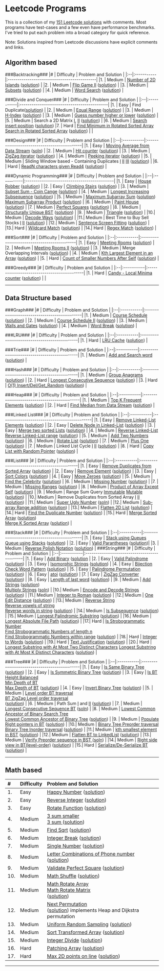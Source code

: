 Leetcode Programs
===================
This is a collection of my [151 Leetcode solutions](./) with comments. Most programs have test-cases and a few even have performance benchmarks. I've tried to put each problem into a broad category for quick reference.

Note: Solutions inspired from Leetcode discussions have explicit comments and links.

Algorithm based
--------------------------------------------
###Backtracking###
|#  | Difficulty | Problem and Solution                         |
|:--|:-----------|:---------------------------------------------|
|1. | Medium     | [Number of 2D Islands](https://leetcode.com/problems/number-of-islands/) ([solution](./algo_backtrack_2D_number_of_islands.cc))                                                                                |
|2. | Medium     | [Flip Game II](https://leetcode.com/problems/flip-game-ii/) ([solution](./algo_backtrack_flipgame2.cc))            |
|3. | Medium     | [Subsets](https://leetcode.com/problems/subsets/) ([solution](./algo_backtrack_subsets.cc))                        |
|4. | Medium     | [Word Search](https://leetcode.com/problems/word-search/) ([solution](./algo_backtrack_word_search.cc))            |

###Divide and Conquer###
|#  | Difficulty | Problem and Solution                         |
|:--|:-----------|:---------------------------------------------|
|1. | Easy       | Find Duplicate([solution](./algo_dc_elem_appear_once_in_sorted_arr.cc))                                            |
|2. | Medium     | [Equal Range](https://leetcode.com/problems/search-for-a-range/) ([solution](./algo_dc_equal_range.cc))            |
|3. | Medium     | [H-Index](https://leetcode.com/problems/h-index/) ([solution](./algo_dc_h_index.cc))           |
|3. | Medium     | [Guess number higher or lower](https://leetcode.com/problems/guess-number-higher-or-lower/) ([solution](./algo_dc_guess_number.cc))       |
|5. | Medium     | Search a 2D Matrix [I](https://leetcode.com/problems/search-a-2d-matrix/),  [II](https://leetcode.com/problems/search-a-2d-matrix-ii/) ([solution](./algo_dc_search_2D_matrix_i_ii.cc))                           |
|6. | Medium     | [Search insert position](https://leetcode.com/problems/search-insert-position/) ([solution](./algo_dc_search_insert_position.cc))                                      |7. | Hard       | [Find Minimum in Rotated Sorted Array](https://leetcode.com/problems/find-minimum-in-rotated-sorted-array/) <br> [Search in Rotated Sorted Array](https://leetcode.com/problems/search-in-rotated-sorted-array/) ([solution](./algo_dc_rotated_array_search.cc))  |                         |

###Design###
|#  | Difficulty | Problem and Solution                         |
|:--|:-----------|:---------------------------------------------|
|1. | Easy       | [Moving Average from Data Stream](https://leetcode.com/problems/moving-average-from-data-stream/) ([soln](./algo_design_moving_average.cc))   |
|2. | Medium     | [Hit counter](https://leetcode.com/problems/design-hit-counter/) ([solution](./algo_design_hit_counter.cc))                                   |
|3. | Medium     | [ZigZag iterator](https://leetcode.com/problems/zigzag-iterator/) ([solution](./algo_design_zigzag_iterator.cc))                              |
|4. | Medium     | [Peeking iterator](https://leetcode.com/problems/peeking-iterator/) ([solution](./algo_design_peeking_iterator.cc))                           |
|5. | Medium     | Sliding Window based - Containing Duplicates [I](https://leetcode.com/problems/contains-duplicate/) [II](https://leetcode.com/problems/contains-duplicate-ii/) [III](https://leetcode.com/problems/contains-duplicate-iii/) ([solution](./algo_design_contains_duplicates.cc))                     |
|6. | Hard       | [ReadN characters given Read4](https://leetcode.com/problems/read-n-characters-given-read4-ii-call-multiple-times/) ([solution](./algo_design_readn_chars.cc))    |

###Dynamic Programming###
|#  | Difficulty | Problem and Solution                         |
|:--|:-----------|:---------------------------------------------|
|1. | Easy       | [House Robber](https://leetcode.com/problems/house-robber/) ([solution](./algo_dp_easy_house_robber.cc))           |
|2. | Easy       | [Climbing Stairs](https://leetcode.com/problems/climbing-stairs/) ([solution](./algo_dp_number_of_1_2_steps.cc))   |
|3. | Medium     | [Subset Sum - Coin Cange](https://leetcode.com/problems/coin-change/) ([solution](./algo_dp_subset_sum.cc))       |
|4. | Medium     | [Longest Increasing Subsequence](https://leetcode.com/problems/longest-increasing-subsequence/) ([solution](./algo_dp_longest_increasing_subsequence.cc))    |
|5. | Medium     | [Maximum Subarray Sum](https://leetcode.com/problems/maximum-subarray/) ([solution](./algo_dp_maximum_sum_product_subarray.cc)) <br> [Maximum Subarray Product](https://leetcode.com/problems/maximum-product-subarray/) ([solution](./algo_dp_maximum_sum_product_subarray.cc))                                                   |
|6. | Medium     | [Paint House](https://leetcode.com/problems/paint-house/) ([solution](./algo_dp_medium_paint_house.cc))            |
|7. | Medium     | [Perfect Squares](https://leetcode.com/problems/perfect-squares/) ([solution](./algo_dp_perfect_squares.cc))       |
|8. | Medium     | [Structurally Unique BST](https://leetcode.com/problems/unique-binary-search-trees/) ([solution](./algo_dp_unique_binary_search_trees.cc))         |
|9. | Medium     | [Triangle](https://leetcode.com/problems/triangle/) ([solution](./algo_dp_triangle.cc))                            |
|10.| Medium     | [Decode Ways](https://leetcode.com/problems/decode-ways/) ([solution](./algo_dp_decode_ways.cc))                   |
|11.| Medium     | Best Time to Buy Sell Stocks [I](https://leetcode.com/problems/best-time-to-buy-and-sell-stock/) [II](https://leetcode.com/problems/best-time-to-buy-and-sell-stock-ii/)  ([solution](./algo_dp_buy_sell_stocks.cc))   |
|12.| Medium     | [Sentence Screen Fitting](https://leetcode.com/problems/sentence-screen-fitting/) ([solution](./algo_dp_sentence_screen_fitting.cc ))   |
|13.| Hard       | [Wildcard Match](https://leetcode.com/problems/wildcard-matching/) ([solution](./algo_dp_wildcard_match.cc))       |
|14.| Hard       | [Regex Match](https://leetcode.com/problems/regular-expression-matching/) ([solution](./algo_dp_regex_match.cc))   |

###Sort###
|#  | Difficulty | Problem and Solution                         |
|:--|:-----------|:---------------------------------------------|
|1. | Easy       | [Meeting Rooms](https://leetcode.com/problems/meeting-rooms/) ([solution](./algo_sort_meeting_rooms.cc))           |
|2. | Medium     | [Meeting Rooms II](https://leetcode.com/problems/meeting-rooms-ii/) ([solution](./algo_sort_meeting_rooms_ii.cc))  |
|3. | Medium     | Merge Overlapping Intervals ([solution](./algo_sort_merge_overlapping_intervals.cc))                               |
|4. | Medium     | [Kth Largest Element in an Array](https://leetcode.com/problems/kth-largest-element-in-an-array/) ([solution](./algo_sort_quick_select.cc))                            |
|5. | Hard       | [Count of Smaller Numbers After Self](https://leetcode.com/problems/count-of-smaller-numbers-after-self/) ([solution](./algo_sort_num_smaller_elements_in_right.cc))   |

###Greedy###
|#  | Difficulty | Problem and Solution                         |
|:--|:-----------|:---------------------------------------------|
|1. | Hard       | [Candy - Local Minima counter](https://leetcode.com/problems/candy/) ([solution](./algo_greedy_local_minimum_candy.cc)) | |

----------------------------------------------------------------------------------------
Data Structure based
--------------------------------------------
###Graph###
|#  | Difficulty | Problem and Solution                          |
|:--|:-----------|:----------------------------------------------|
|1. | Medium     | [Course Schedule](https://leetcode.com/problems/course-schedule/) ([solution](./ds_graph_loop_course_schedule.cc)) |
|2. | Medium     | [Course Schedule II](https://leetcode.com/problems/course-schedule-ii/) ([solution](./ds_graph_loop_course_schedule_ii.cc))                                                                                   |
|3. | Medium     | [Walls and Gates](https://leetcode.com/problems/walls-and-gates/) ([solution](./ds_graph_2D_walls_and_gates.cc))   |
|4. | Medium     | [Word Break](https://leetcode.com/problems/word-break/) ([solution](./ds_graph_word_break.cc))   |


###LRU###
|#  | Difficulty | Problem and Solution                          |
|:--|:-----------|:----------------------------------------------|
|1. | Hard       | [LRU Cache](https://leetcode.com/problems/lru-cache/) ([solution](./ds_lru_cache.cc))        |

###Trie###
|#  | Difficulty | Problem and Solution                          |
|:--|:-----------|:----------------------------------------------|
|1. | Medium     | [Add and Search word](https://leetcode.com/problems/add-and-search-word-data-structure-design/) ([solution](./ds_trie_add_search_word.cc))        |


###Hash###
|#  | Difficulty | Problem and Solution                          |
|:--|:-----------|:---------------------------------------------|
|1. | Medium     | [Group Anagrams](https://leetcode.com/problems/anagrams/) ([solution](./ds_hash_group_anagrams.cc ))                                   |
|2. | Hard       | [Longest Consecutive Sequence](https://leetcode.com/problems/longest-consecutive-sequence/) ([solution](./ds_hash_longest_consecutive_seq.cc))  |
|3. | Hard       | [O(1) Insert/Del/Get_Random](https://leetcode.com/problems/insert-delete-getrandom-o1/) ([solution](./ds_hash_ins_del_get_random.cc))  |


###Heap###
|#  | Difficulty | Problem and Solution                         |
|:--|:-----------|:---------------------------------------------|
|1. | Medium     | [Top K Frequent Elements](https://leetcode.com/problems/top-k-frequent-elements/) ([solution](./ds_heap_top_k_frequent_elements.cc))      |
|2. | Hard       | [Find Median from Data Stream](https://leetcode.com/problems/find-median-from-data-stream/) ([solution](./ds_heap_find_median_in_stream.cc))                                                                                           |

###Linked List###
|#  | Difficulty | Problem and Solution                          |
|:--|:-----------|:----------------------------------------------|
|1. | Easy       |  [Remove Linked-List Elements](https://leetcode.com/problems/remove-linked-list-elements/) ([solution](./ds_linkedlist_delete_val.cc))   |
|2. | Easy       |  [Delete Node in Linked-List](https://leetcode.com/problems/delete-node-in-a-linked-list/) ([solution](./ds_linkedlist_delete_cur_node.cc))                                      |
|3. | Easy       |  [Merge two sorted Lists](https://leetcode.com/problems/merge-two-sorted-lists/) ([solution](./ds_linkedlist_merge_two_sorted_lists.cc)) |
|4. | Medium     | [Reverse Linked-List](https://leetcode.com/problems/reverse-linked-list/) <br> [Reverse Linked-List range](https://leetcode.com/problems/reverse-linked-list-ii/) ([solution](./ds_linkedlist_reverse.cc)) |
|5. | Medium     | [Add Two Numbers](https://leetcode.com/problems/add-two-numbers/) ([solution](./ds_linkedlist_add_two_nums.cc))    |
|6. | Medium     | [Rotate List](https://leetcode.com/problems/rotate-list/) ([solution](./ds_linkedlist_rotate_list.cc))             |
|7. | Medium     | [Plus One](https://leetcode.com/problems/plus-one-linked-list/) ([solution](./ds_linkedlist_plus_one.cc))          |
|7. | Medium     | Linked List Cycle [I](https://leetcode.com/problems/linked-list-cycle/) [II](https://leetcode.com/problems/linked-list-cycle-ii/) ([solution](./ds_linkedlist_cycle.cc))                  |
|8. | Hard       | [Copy List with Random Pointer](https://leetcode.com/problems/copy-list-with-random-pointer/) ([solution](./ds_linkedlist_copy_with_random_pointer.cc))                                                                             |

###List###
|#  | Difficulty | Problem and Solution                          |
|:--|:-----------|:----------------------------------------------|
|1. | Easy       | [Remove Duplicates from Sorted Array](https://leetcode.com/problems/remove-duplicates-from-sorted-array/) ([solution](./ds_list_easy_remove_duplicate_number.cc))                                        |
|2. | Easy       | [Remove Element](https://leetcode.com/problems/remove-element/) ([solution](./ds_list_remove_element.cc))               |
|3. | Easy       | [Sort Colors](https://leetcode.com/problems/sort-colors/) ([solution](./ds_list_sort_colors.cc ))                       |
|4. | Easy       | [Move Zeroes](https://leetcode.com/problems/move-zeroes/) ([solution](./ds_list_easy_stl_remove.cc))                    |
|5. | Medium     | [Find the Celebrity](https://leetcode.com/problems/find-the-celebrity/) ([solution](./ds_list_find_the_celebrity.cc))   |
|6. | Medium     | [Missing Number](https://leetcode.com/problems/missing-number/) ([solution](./ds_list_missing_number.cc))               |
|7. | Medium     | [Missing Ranges](https://leetcode.com/problems/missing-ranges/) ([solution](./ds_list_missing_ranges.cc))               |
|8. | Medium     | [Product of Array Except Self](https://leetcode.com/problems/product-of-array-except-self/) ([solution](./ds_list_product_of_array_except_self.cc)) |
|9. | Medium     | Range Sum Query [Immutable](https://leetcode.com/problems/range-sum-query-immutable/) [Mutable](https://leetcode.com/problems/range-sum-query-mutable/) ([solution](./ds_list_range_sum_query.cc))     |
|10.| Medium     | Remove Duplicates from Sorted Array [I](https://leetcode.com/problems/remove-duplicates-from-sorted-array/) [II](https://leetcode.com/problems/remove-duplicates-from-sorted-array-ii/) ([solution](./ds_list_remove_duplicates_sorted_i_ii.cc))                                      |
|11.| Medium     | [Super Ugly Number](https://leetcode.com/problems/super-ugly-number/)  ([soln](./ds_list_super_ugly_numbers.cc))        |
|12.| Medium     | [Sub-array Range addition](https://leetcode.com/problems/range-addition/) ([solution](./ds_list_range_addition.cc))     |
|13.| Medium     | [Flatten 2D List](https://leetcode.com/problems/flatten-2d-vector/) ([solution](./ds_list_flatten_2D_list.cc))          |
|14.| Hard       | [Find the Duplicate Number](https://leetcode.com/problems/find-the-duplicate-number/) ([solution](./ds_list_duplicate_number.cc))      |
|15.| Hard       | [Merge Sorted Array](https://leetcode.com/problems/merge-sorted-array/) ([solution](./ds_list_merge_sorted_arrays.cc)) <br> [Merge K Sorted Array](https://leetcode.com/problems/merge-k-sorted-lists/) ([solution](./ds_list_merge_k_sorted_lists.cc))      |


###Stack###
|#  | Difficulty | Problem and Solution                          |
|:--|:-----------|:----------------------------------------------|
|1. | Easy      | [Stack using Queues](https://leetcode.com/problems/implement-stack-using-queues/) <br> [Queue using Stacks](https://leetcode.com/problems/implement-queue-using-stacks/)  ([solution](./ds_stack_using_queue.cc))                   |
|2. | Easy       | [Valid Parantheses](https://leetcode.com/problems/valid-parentheses/) ([solution](./ds_stack_valid_parantheses.cc))|
|3. | Medium     | [Reverse Polish Notation](https://leetcode.com/problems/evaluate-reverse-polish-notation/)  ([solution](./ds_stack_math_reverse_polish_notation.cc))
|
###String###
|#  | Difficulty | Problem and Solution                          |
|:--|:-----------|:----------------------------------------------|
|1. | Easy       | [Add Binary](https://leetcode.com/problems/add-binary/)  ([solution](./ds_string_easy_add_binary.cc)                                                       |
|2. | Easy       | [Valid Palindrome](https://leetcode.com/problems/valid-palindrome/)  ([solution](./ds_string_easy_valid_palindrome.cc))                                    |
|3. | Easy       | [Isomorphic Strings](https://leetcode.com/problems/isomorphic-strings/)  ([solution](./ds_string_isomorphic.cc))                                           |
|4. | Easy       | [Bijection Check Word Pattern](https://leetcode.com/problems/word-pattern/)  ([solution](./ds_string_word_pattern.cc))                                     |
|5. | Easy       | [Palindrome Permutation](https://leetcode.com/problems/palindrome-permutation/)  ([solution](./ds_string_palindromic_permutation_i_ii.cc))                 |
|6. | Easy       | [atoi](https://leetcode.com/problems/string-to-integer-atoi/)  ([solution](./ds_string_atoi.cc))                                                           |
|7. | Easy       | [ZigZag Converter](https://leetcode.com/problems/zigzag-conversion/)  ([solution](./ds_string_zigzag_conversion.cc))                                       |
|8. | Easy       | [Length of last word](https://leetcode.com/problems/length-of-last-word/)  ([solution](./ds_string_length_of_last_word.cc))                                |
|9. | Medium     | [Add Strings](https://leetcode.com/problems/add-strings/)  ([solution](./ds_string_add_strings.cc)) <br> [Multiply Strings](https://leetcode.com/problems/multiply-strings/)    ([soln](./ds_string_multiply_strings.cc))                              |
|10.| Medium     | [Encode and Decode Strings](https://leetcode.com/problems/encode-and-decode-strings/)  ([solution](./ds_string_encode_decode.cc))                          |
|11.| Medium     | [Integer to Roman](https://leetcode.com/problems/integer-to-roman/)  ([solution](./ds_string_int_to_roman_numerals.cc))                                    |
|12.| Medium     | [One Edit Distance](https://leetcode.com/problems/one-edit-distance/)    ([solution](./ds_string_one_edit_distance.cc))                                    |
|13.| Medium     | [Reverse String](https://leetcode.com/problems/reverse-string/) <br> [Reverse vowels of string](https://leetcode.com/problems/reverse-vowels-of-a-string/) <br>  [Reverse words in string](https://leetcode.com/problems/reverse-words-in-a-string/)    ([solution](./ds_string_reverse_words.cc))                                                     |
|14.| Medium     | [Is Subsequence](https://leetcode.com/problems/is-subsequence/)  ([solution](./ds_string_is_subsequence.cc))                                               |
|15.| Medium     | [Longest Palindromic Substring](https://leetcode.com/problems/longest-palindromic-substring/)  ([solution](./ds_string_longest_palindromic_substring.cc )) |
|16.| Medium     | [Longest Absolute File Path](https://leetcode.com/problems/longest-absolute-file-path/)  ([solution](./ds_string_longest_absolute_file_path.cc))  |
|17.| Hard       | [Is Strobogrammatic Number](https://leetcode.com/problems/strobogrammatic-number/) <br> [Find Strobogrammatic Numbers of length n](https://leetcode.com/problems/strobogrammatic-number-ii/) <br> [Find Strobogrammatic Numbers within range](https://leetcode.com/problems/strobogrammatic-number-iii/)  ([solution](./ds_string_strobogrammatic_num_i_ii_iii.cc)) |
|18.| Hard       | [Integer to Words](https://leetcode.com/problems/integer-to-english-words/)  ([solution](./ds_string_int_to_words.cc))                                     |
|19.| Hard       | [Text Justification](https://leetcode.com/problems/text-justification/)    ([solution](./ds_string_text_justification.cc))                                 |
|20.| Hard       | [Longest Substring with At Most Two Distinct Characters](https://leetcode.com/problems/longest-substring-with-at-most-two-distinct-characters/) [Longest Substring with At Most K Distinct Characters](https://leetcode.com/problems/longest-substring-with-at-most-k-distinct-characters/)  ([solution](./ds_string_longest_substring_with_atmost_k_distinct_chars.cc))              |


###Tree###
|#  | Difficulty | Problem and Solution                          |
|:--|:-----------|:----------------------------------------------|
|1. | Easy       | [Is Same Binary Tree](https://leetcode.com/problems/same-tree/)    ([solution](./ds_tree_is_same_tree_bt.cc))     |
|2. | Easy       | [Is Symmetric Binary Tree](https://leetcode.com/problems/symmetric-tree/)    ([solution](./ds_tree_is_symmetric_bt.cc))        |
|3. | Easy       | [Is BT Height Balanced](https://leetcode.com/problems/balanced-binary-tree/) <br> [Min Depth of BT](https://leetcode.com/problems/minimum-depth-of-binary-tree/) <br> [Max Depth of BT](https://leetcode.com/problems/maximum-depth-of-binary-tree/)   ([solution](./ds_tree_min_max_depth_bt.cc))  |
|4. | Easy       | [Invert Binary Tree](https://leetcode.com/problems/invert-binary-tree/) ([solution](./ds_tree_invert_bt.cc))  |
|5. | Medium       | [Level order BT traversal](https://leetcode.com/problems/binary-tree-level-order-traversal-ii/) <br>[BT ZigZag Level order traversal](https://leetcode.com/problems/binary-tree-zigzag-level-order-traversal/) <br> ([solution](./ds_tree_traversal_levelorder_bt.cc))                                |
|6. | Medium     | Path Sum [I](https://leetcode.com/problems/path-sum/) and [II](https://leetcode.com/problems/path-sum-ii/) ([solution](./ds_tree_path_sum_i_ii.cc))                |
|7. | Medium     | [Longest Consecutive Sequence BT](https://leetcode.com/problems/binary-tree-longest-consecutive-sequence/) ([soln](./ds_tree_longest_consecutive_sequence_bt.cc))  |
|8. | Medium     | [Lowest Common Ancestor of Binary Search Tree](https://leetcode.com/problems/lowest-common-ancestor-of-a-binary-search-tree/) <br> [Lowest Common Ancestor of Binary Tree](https://leetcode.com/problems/lowest-common-ancestor-of-a-binary-tree/) ([solution](./ds_tree_lca_bt_bst.cc))                |
|9. | Medium     | [Populate Right pointers in BT](https://leetcode.com/problems/populating-next-right-pointers-in-each-node/) ([solution](./ds_tree_populate_next_pointer.cc))    |
|10.| Medium     | [Binary Tree Preorder traversal](https://leetcode.com/problems/binary-tree-preorder-traversal/)  <br> [Binary Tree Inorder traversal](https://leetcode.com/problems/binary-tree-preorder-traversal/) ([solution](./ds_tree_traversal_pre_in_order_iterative_bt.cc))                                     |
|11.| Medium     | [kth smallest element in BST](https://leetcode.com/problems/kth-smallest-element-in-a-bst/) ([solution](./ds_tree_traversal_inorder_kth_smallest.cc))           |
|12.| Medium     | [Flatten BT to LinkedList](https://leetcode.com/problems/flatten-binary-tree-to-linked-list/) ([solution](./ds_tree_traversal_preorder_to_list.cc))             |
|13.| Medium     | [Verify Preorder sequence in BST ](https://leetcode.com/problems/verify-preorder-sequence-in-binary-search-tree) ([soln](./ds_tree_verify_preorder_sequence_bst.cc))  |
|14.| Medium     | [Right side view in BT(level-order)](https://leetcode.com/problems/binary-tree-right-side-view/) ([solution](./ds_tree_right_side_view_bt.cc))  |
|15.| Hard       | [Serialize/De-Serialize BT](https://leetcode.com/problems/serialize-and-deserialize-binary-tree/) ([solution](./ds_tree_serialize_deserialize_bt.cc ))      |

----------------------------------------------------------------------------------------
Math based
--------------------------------------------
|#  | Difficulty | Problem and Solution                          |
|:--|:-----------|:---------------------------------------------|
|1. | Easy       | [Happy Number](https://leetcode.com/problems/happy-number/) ([solution](./math_happy_number.cc))                      |
|2. | Easy       | [Reverse Integer](https://leetcode.com/problems/reverse-integer/) ([solution](./math_reverse_int_overflow.cc))        |
|3. | Easy       | [Rotate Function](https://leetcode.com/problems/rotate-function/) ([solution](./math_rotate_function.cc))             |
|4. | Medium     | [3 sum smaller](https://leetcode.com/problems/3sum-smaller/) <br> [3 sum ](https://leetcode.com/problems/3sum/) ([solution](./math_3sum.cc))          |
|5. | Medium     | [Find Sqrt](https://leetcode.com/problems/sqrtx/) ([solution](./math_find_sqrt.cc))                               |
|6. | Medium     | [Integer Break](https://leetcode.com/problems/integer-break/) ([solution](./math_integer_break.cc))               |
|7. | Medium     | [Single Number](https://leetcode.com/problems/single-number/) ([solution](./math_integer_missing_int.cc))         |
|8. | Medium     | [Letter Combinations of Phone number](https://leetcode.com/problems/letter-combinations-of-a-phone-number/) ([solution](./math_letter_combinations_phone.cc))      |
|9. | Medium     | [Validate Perfect Square](https://leetcode.com/problems/valid-perfect-square/) ([solution](./math_validate_perfect_square.cc))        |
|10.| Medium     | [Math Shuffle](https://leetcode.com/problems/shuffle-an-array/) ([solution](./math_shuffle.cc))                   |
|11.| Medium     | [Math Rotate Array](https://leetcode.com/problems/rotate-array/) <br> [Math Rotate Matrix](https://leetcode.com/problems/rotate-image/) <br> ([solution](./math_rotate_array_matrix.cc))                       |
|12.| Medium       | [Next Permutation](https://leetcode.com/problems/next-permutation/) <br> ([solution](./math_permutate.cc)) implements Heap and Dijkstra permutation   |
|13.| Medium       | [Uniform Random Sampling](https://leetcode.com/problems/linked-list-random-node/) ([solution](./math_uniform_rand_sampling.cc))     |
|14.| Medium       | [Sort Transformed Array](https://leetcode.com/problems/sort-transformed-array/) ([solution](math_sort_transformed_array.cc))        |
|15.| Medium       | [Integer Divide](https://leetcode.com/problems/divide-two-integers/) ([solution](math_integer_divide.cc))       |
|16.| Hard      | [Patching Array](https://leetcode.com/problems/patching-array/) ([solution](./math_patching_array.cc))             |
|17.| Hard       | [Max 2D points on line](https://leetcode.com/problems/max-points-on-a-line/) ([solution](./math_geometry_max_2Dpoints_line.cc))       |

----------------------------------------------------------------------------------------
